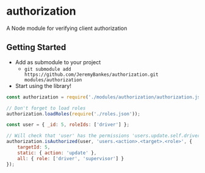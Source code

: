 # authorization
A Node module for verifying client authorization

## Getting Started
 - Add as submodule to your project
   - ```git submodule add https://github.com/JeremyBankes/authorization.git modules/authorization```
 - Start using the library!

```js
const authorization = require('./modules/authorization/authorization.js');

// Don't forget to load roles
authorization.loadRoles(require('./roles.json'));

const user = { _id: 5, roleIds: ['driver'] };

// Will check that 'user' has the permissions 'users.update.self.driver' and 'users.update.self.supervisor'
authorization.isAuthorized(user, 'users.<action>.<target>.<role>', {
    targetId: 5,
    static: { action: 'update' },
    all: { role: ['driver', 'supervisor'] }
});
```